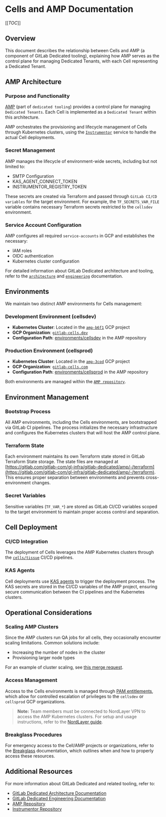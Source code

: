 # Cells and AMP Documentation

[[_TOC_]]

## Overview

This document describes the relationship between Cells and AMP (a component of GitLab Dedicated tooling), explaining how AMP serves as the control plane for managing Dedicated Tenants, with each Cell representing a Dedicated Tenant.

## AMP Architecture

### Purpose and Functionality

[AMP](https://gitlab.com/gitlab-com/gl-infra/gitlab-dedicated/amp/) (part of `dedicated tooling`) provides a control plane for managing `Dedicated Tenants`. Each Cell is implemented as a `Dedicated Tenant` within this architecture.

AMP orchestrates the provisioning and lifecycle management of Cells through Kubernetes clusters, using the [`Instrumentor`](https://gitlab.com/gitlab-com/gl-infra/gitlab-dedicated/instrumentor) service to handle the actual Cell deployments.

### Secret Management

AMP manages the lifecycle of environment-wide secrets, including but not limited to:

- SMTP Configuration
- KAS_AGENT_CONNECT_TOKEN
- INSTRUMENTOR_REGISTRY_TOKEN

These secrets are created via Terraform and passed through `GitLab CI/CD variables` for the target environment. For example, the `TF_SECRETS_VAR_FILE` variable contains necessary Terraform secrets restricted to the `cellsdev` environment.

### Service Account Configuration

AMP configures all required `service-accounts` in GCP and establishes the necessary:

- IAM roles
- OIDC authentication
- Kubernetes cluster configuration

For detailed information about GitLab Dedicated architecture and tooling, refer to the [`architecture`](https://gitlab.com/gitlab-com/gl-infra/gitlab-dedicated/team/-/tree/main/architecture) and [`engineering`](https://gitlab.com/gitlab-com/gl-infra/gitlab-dedicated/team/-/tree/main/engineering) documentation.

## Environments

We maintain two distinct AMP environments for Cells management:

### Development Environment (cellsdev)

- **Kubernetes Cluster**: Located in the [`amp-b6f1`](https://gitlab.com/gitlab-com/gl-infra/gitlab-dedicated/amp/-/blob/84b37222dcafcceebf271f32ea7f765734a2c7bc/environments/cellsdev/common.hcl#L21) GCP project
- **GCP Organization**: [`gitlab-cells.dev`](https://gitlab.com/gitlab-com/gl-infra/gitlab-dedicated/amp/-/blob/84b37222dcafcceebf271f32ea7f765734a2c7bc/environments/cellsdev/common.hcl#L22)
- **Configuration Path**: [environments/cellsdev](https://gitlab.com/gitlab-com/gl-infra/gitlab-dedicated/amp/-/tree/main/environments/cellsdev?ref_type=heads) in the AMP repository

### Production Environment (cellsprod)

- **Kubernetes Cluster**: Located in the [`amp-3cod`](https://gitlab.com/gitlab-com/gl-infra/gitlab-dedicated/amp/-/blob/84b37222dcafcceebf271f32ea7f765734a2c7bc/environments/cellsprod/common.hcl#L21) GCP project
- **GCP Organization**: [`gitlab-cells.com`](https://gitlab.com/gitlab-com/gl-infra/gitlab-dedicated/amp/-/blob/84b37222dcafcceebf271f32ea7f765734a2c7bc/environments/cellsprod/common.hcl#L22)
- **Configuration Path**: [environments/cellsprod](https://gitlab.com/gitlab-com/gl-infra/gitlab-dedicated/amp/-/tree/main/environments/cellsprod?ref_type=heads) in the AMP repository

Both environments are managed within the [`AMP repository`](https://gitlab.com/gitlab-com/gl-infra/gitlab-dedicated/amp).

## Environment Management

### Bootstrap Process

All AMP environments, including the Cells environments, are bootstrapped via GitLab CI pipelines. The process initializes the necessary infrastructure and configures the Kubernetes clusters that will host the AMP control plane.

### Terraform State

Each environment maintains its own Terraform state stored in GitLab Terraform State storage. The state files are managed at [https://gitlab.com/gitlab-com/gl-infra/gitlab-dedicated/amp/-/terraform](https://gitlab.com/gitlab-com/gl-infra/gitlab-dedicated/amp/-/terraform). This ensures proper separation between environments and prevents cross-environment changes.

### Secret Variables

Sensitive variables (`TF_VAR_*`) are stored as GitLab CI/CD variables scoped to the target environment to maintain proper access control and separation.

## Cell Deployment

### CI/CD Integration

The deployment of Cells leverages the AMP Kubernetes clusters through the [`cells/tissue`](https://ops.gitlab.net/gitlab-com/gl-infra/cells/tissue) CI/CD pipelines.

### KAS Agents

Cell deployments use [KAS agents](https://docs.gitlab.com/user/clusters/agent/) to trigger the deployment process. The KAS secrets are stored in the CI/CD variables of the AMP project, ensuring secure communication between the CI pipelines and the Kubernetes clusters.

## Operational Considerations

### Scaling AMP Clusters

Since the AMP clusters run QA jobs for all cells, they occasionally encounter scaling limitations. Common solutions include:

- Increasing the number of nodes in the cluster
- Provisioning larger node types

For an example of cluster scaling, see [this merge request](https://gitlab.com/gitlab-com/gl-infra/gitlab-dedicated/amp/-/merge_requests/1607).

### Access Management

Access to the Cells environments is managed through [PAM entitlements](https://cloud.google.com/iam/docs/pam-overview), which allow for controlled escalation of privileges to the `cellsdev` or `cellsprod` GCP organizations.

> **Note:** Team members must be connected to NordLayer VPN to access the AMP Kubernetes clusters. For setup and usage instructions, refer to the [NordLayer guide](https://internal.gitlab.com/handbook/it/it-self-service/it-guides/nordlayer/).

### Breakglass Procedures

For emergency access to the Cell/AMP projects or organizations, refer to the [Breakglass](./breakglass.md) documentation, which outlines when and how to properly access these resources.

## Additional Resources

For more information about GitLab Dedicated and related tooling, refer to:

- [GitLab Dedicated Architecture Documentation](https://gitlab.com/gitlab-com/gl-infra/gitlab-dedicated/team/-/tree/main/architecture)
- [GitLab Dedicated Engineering Documentation](https://gitlab.com/gitlab-com/gl-infra/gitlab-dedicated/team/-/tree/main/engineering)
- [AMP Repository](https://gitlab.com/gitlab-com/gl-infra/gitlab-dedicated/amp/)
- [Instrumentor Repository](https://gitlab.com/gitlab-com/gl-infra/gitlab-dedicated/instrumentor)
